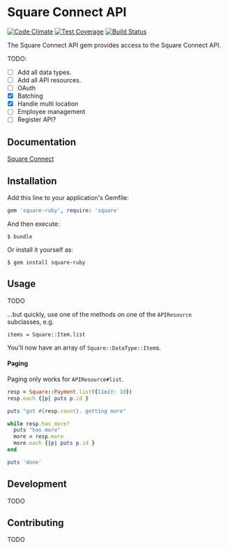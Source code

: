 # Square Connect API

[![Code Climate](https://codeclimate.com/github/giantmachines/square-ruby/badges/gpa.svg)](https://codeclimate.com/github/giantmachines/square-ruby) [![Test Coverage](https://codeclimate.com/github/giantmachines/square-ruby/badges/coverage.svg)](https://codeclimate.com/github/giantmachines/square-ruby/coverage) [![Build Status](https://travis-ci.org/giantmachines/square-ruby.svg?branch=master)](https://travis-ci.org/giantmachines/square-ruby)

The Square Connect API gem provides access to the Square Connect API.

TODO:

- [ ] Add all data types.  
- [ ] Add all API resources.
- [ ] OAuth  
- [x] Batching
- [x] Handle multi location
- [ ] Employee management
- [ ] Register API?

## Documentation

[Square Connect](https://docs.connect.squareup.com/)

## Installation

Add this line to your application's Gemfile:

```ruby
gem 'square-ruby', require: 'square'
```

And then execute:

    $ bundle

Or install it yourself as:

    $ gem install square-ruby

## Usage

TODO

...but quickly, use one of the methods on one of the `APIResource` subclasses, e.g.

`items = Square::Item.list`

You'll now have an array of `Square::DataType::Item`s.

#### Paging

Paging only works for `APIResource#list`.

```ruby
resp = Square::Payment.list({limit: 10})
resp.each {|p| puts p.id }

puts "got #{resp.count}. getting more"

while resp.has_more?
  puts "has more"
  more = resp.more
  more.each {|p| puts p.id }
end

puts 'done'
```

## Development

TODO

## Contributing

TODO
